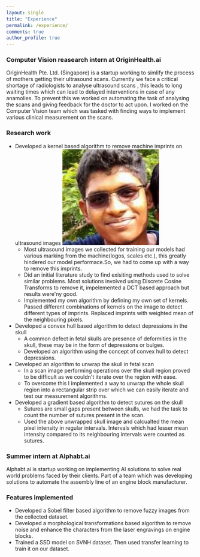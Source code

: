 ```yaml
---
layout: single
title: "Experience"
permalink: /experience/
comments: true
author_profile: true
---
```



### Computer Vision reasearch intern at OriginHealth.ai

OriginHealth Pte. Ltd. (Singapore) is a startup working to simlify the process of mothers getting their ultrasound scans. Currently we face a critical shortage of radiologists to analyse ultrasound scans , this leads to long waiting times which can lead to delayed interventions in case of any anamolies. To prevent this we worked on automating the task of analysing the scans and giving feedback for the doctor to act upon. I worked on the Computer Vision team which was tasked with finding ways to implement various clinical measurement on the scans. 
### Research work
* Developed a kernel based algorithm to remove machine imprints on ultrasound images
![Imprint removal](_data/shrikumaran.png)
  * Most ultrasound images we collected for training our models had various marking from the machine(logos, scales etc.), this greatly hindered our model performace.So, we had to come up with a way to remove this imprints.
  * Did an initial literature study to find exisiting methods used to solve similar problems. Most solutions involved using Discrete Cosine Transforms to remove it, impelemented a DCT based approach but results were'ny good.
  * Implemented my own algorithm by defining my own set of kernels. Passed different combinations of kernels on the image to detect different types of imprints. Replaced imprints with weighted mean of the neighbouring pixels.
* Developed a convex hull based algorithm to detect depressions in the skull
  * A common defect in fetal skulls are presence of deformities in the skull, these may be in the form of depressions or bulges.
  * Developed an algorithm using the concept of convex hull to detect depressions.
* Developed an algorithm to unwrap the skull in fetal scan
  * In a scan image performing operations over the skull region proved to be difficult as we couldn't iterate over the region with ease.
  * To overcome this I implemented a way to unwrap the whole skull region into a rectangular strip over which we can easily iterate and test our measurement algorithms.
* Developed a gradient based algorithm to detect sutures on the skull
  * Sutures are small gaps present between skulls, we had the task to count the number of sutures present in the scan.
  * Used the above unwrapped skull image and calcualted the mean pixel intensity in regular intervals. Intervals which had lesser mean intensity compared to its neighbouring intervals were counted as sutures.

### Summer intern at Alphabt.ai

Alphabt.ai is startup working on implementing AI solutions to solve real world problems faced by their clients. Part of a team which was developing solutions to automate the assembly line of an engine block manufacturer. 
### Features implemented
* Developed a Sobel filter based algorithm to remove fuzzy images from the collected dataset.
* Developed a morphological transformations based algorithm to remove noise and enhance the characters
from the laser engravings on engine blocks.
* Trained a SSD model on SVNH dataset. Then used transfer learning to train it on our dataset.
